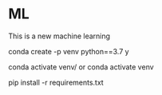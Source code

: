 # ML
This is a new machine learning 

conda create -p venv python==3.7 y

conda activate venv/ or conda activate venv

pip install -r requirements.txt